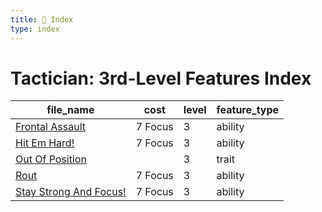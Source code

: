 ```yaml
---
title: 📑 Index
type: index
---
```


# Tactician: 3rd-Level Features Index

| file_name                                                   | cost    | level | feature_type |
| ----------------------------------------------------------- | ------- | ----- | ------------ |
| [Frontal Assault](../Frontal%20Assault)                     | 7 Focus | 3     | ability      |
| [Hit Em Hard!](../Hit%20Em%20Hard%21)                       | 7 Focus | 3     | ability      |
| [Out Of Position](../Out%20Of%20Position)                   |         | 3     | trait        |
| [Rout](../Rout)                                             | 7 Focus | 3     | ability      |
| [Stay Strong And Focus!](../Stay%20Strong%20And%20Focus%21) | 7 Focus | 3     | ability      |
